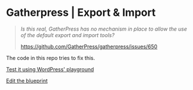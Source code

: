 # Gatherpress | Export & Import

> *Is this real, GatherPress has no mechanism in place to allow the use of the default export and import tools?*
>
> https://github.com/GatherPress/gatherpress/issues/650

The code in this repo tries to fix this.

[Test it using WordPress' playground
](https://playground.wordpress.net/?mode=seamless&blueprint-url=https://raw.githubusercontent.com/carstingaxion/gatherpress-export-import/main/gatherpress-export-import-blueprint.json)

[Edit the blueprint
](https://playground.wordpress.net/builder/builder.html?blueprint-url=https://raw.githubusercontent.com/carstingaxion/gatherpress-export-import/main/gatherpress-export-import-blueprint.json)
